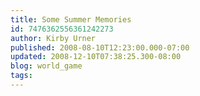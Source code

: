 ```yaml
---
title: Some Summer Memories
id: 7476362556361242273
author: Kirby Urner
published: 2008-08-10T12:23:00.000-07:00
updated: 2008-12-10T07:38:25.300-08:00
blog: world_game
tags: 
---
```


